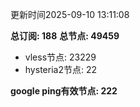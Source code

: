 更新时间2025-09-10 13:11:08

**总订阅: 188**
**总节点: 49459**
- vless节点: 23229
- hysteria2节点: 22

**google ping有效节点: 222**
